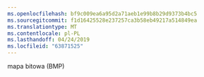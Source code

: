 ```yaml
---
ms.openlocfilehash: bf9c009ea6a95d2a71aeb1e99b8b29d9373b4bc5
ms.sourcegitcommit: f1d16425528e237257ca3b58eb49217a514849ea
ms.translationtype: MT
ms.contentlocale: pl-PL
ms.lasthandoff: 04/24/2019
ms.locfileid: "63871525"
---
```

mapa bitowa (BMP)